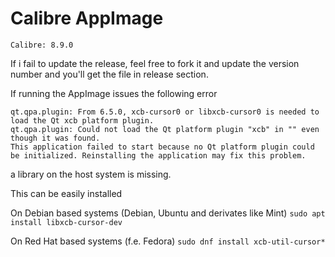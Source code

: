 # Calibre AppImage
    Calibre: 8.9.0

If i fail to update the release, feel free to fork it and update the version number and you'll get the file in release section.

If running the AppImage issues the following error
```
qt.qpa.plugin: From 6.5.0, xcb-cursor0 or libxcb-cursor0 is needed to load the Qt xcb platform plugin.
qt.qpa.plugin: Could not load the Qt platform plugin "xcb" in "" even though it was found.
This application failed to start because no Qt platform plugin could be initialized. Reinstalling the application may fix this problem.
```
a library on the host system is missing.

This can be easily installed 


On Debian based systems (Debian, Ubuntu and derivates like Mint)
```sudo apt install libxcb-cursor-dev```

On Red Hat based systems (f.e. Fedora)
```sudo dnf install xcb-util-cursor*```
